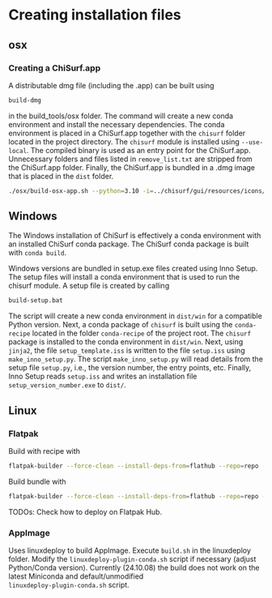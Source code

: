 # Creating installation files 

## osx

### Creating a ChiSurf.app

A distributable dmg file (including the .app) can be built using 

```bash
build-dmg
```

in the build_tools/osx folder. The command will create a new conda
environment and install the necessary dependencies. The conda environment is placed in a ChiSurf.app together with the
`chisurf` folder located in the project directory. The `chisurf` module is installed using `--use-local`. The compiled binary is used as an entry point
for the ChiSurf.app. Unnecessary folders and files listed in `remove_list.txt` 
are stripped from the ChiSurf.app folder. Finally, the ChiSurf.app is bundled 
in a .dmg image that is placed in the ``dist`` folder. 

```bash
./osx/build-osx-app.sh --python=3.10 -i=../chisurf/gui/resources/icons/cs_logo.png -n=ChiSurf -m=chisurf -p=.. -o=../dist
```

## Windows

The Windows installation of ChiSurf is effectively a conda environment with
an installed ChiSurf conda package. The ChiSurf conda package is built with
``conda build``.

Windows versions are bundled in setup.exe files created using Inno Setup. The
setup files will install a conda environment that is used to run the chisurf
module. A setup file is created by calling

```cmd
build-setup.bat
```

The script will create a new conda environment in `dist/win` for a compatible Python version. 
Next, a conda package of `chisurf` is built using the `conda-recipe`
located in the folder `conda-recipe` of the project root. The `chisurf` package
is installed to the conda environment in `dist/win`. Next, using `jinja2`, the 
file `setup_template.iss` is written to the file `setup.iss` using
`make_inno_setup.py`. The script `make_inno_setup.py` will read details from 
the setup file `setup.py`, i.e., the version number, the entry points, etc. 
Finally, Inno Setup reads `setup.iss` and writes an installation file
`setup_version_number.exe` to `dist/`.

## Linux

### Flatpak

Build with recipe with
```bash
flatpak-builder --force-clean --install-deps-from=flathub --repo=repo --user --install builddir xyz.peulen.ChiSurf.yml
```

Build bundle with
```bash
flatpak-builder --force-clean --install-deps-from=flathub --repo=repo --user --install builddir xyz.peulen.ChiSurf.yml
```

TODOs: Check how to deploy on Flatpak Hub.

### AppImage

Uses linuxdeploy to build AppImage. Execute `build.sh` in the linuxdeploy folder. 
Modify the `linuxdeploy-plugin-conda.sh` script if necessary (adjust Python/Conda version).
Currently (24.10.08) the build does not work on the latest Miniconda and default/unmodified  
`linuxdeploy-plugin-conda.sh` script.

